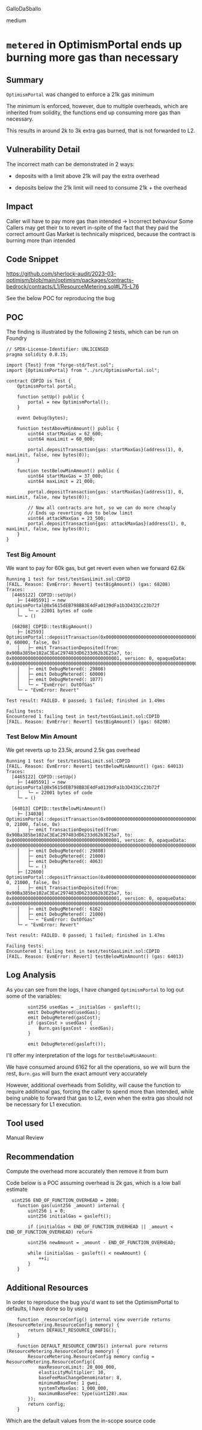 GalloDaSballo

medium

# `metered` in OptimismPortal ends up burning more gas than necessary

## Summary

`OptimismPortal` was changed to enforce a 21k gas minimum

The minimum is enforced, however, due to multiple overheads, which are inherited from solidity, the functions end up consuming more gas than necessary.

This results in around 2k to 3k extra gas burned, that is not forwarded to L2.

## Vulnerability Detail

The incorrect math can be demonstrated in 2 ways:

- deposits with a limit above 21k will pay the extra overhead

- deposits below the 21k limit will need to consume 21k + the overhead


## Impact

Caller will have to pay more gas than intended -> Incorrect behaviour
Some Callers may get their tx to revert in-spite of the fact that they paid the correct amount
Gas Market is technically mispriced, because the contract is burning more than intended

## Code Snippet

https://github.com/sherlock-audit/2023-03-optimism/blob/main/optimism/packages/contracts-bedrock/contracts/L1/ResourceMetering.sol#L75-L76

See the below POC for reproducing the bug

## POC

The finding is illustrated by the following 2 tests, which can be run on Foundry

```solidity
// SPDX-License-Identifier: UNLICENSED
pragma solidity 0.8.15;

import {Test} from "forge-std/Test.sol";
import {OptimismPortal} from "../src/OptimismPortal.sol";

contract CDPID is Test {
    OptimismPortal portal;

    function setUp() public {
        portal = new OptimismPortal();
    }

    event Debug(bytes);

    function testAboveMinAmount() public {
        uint64 startMaxGas = 62_600;
        uint64 maxLimit = 60_000;

        portal.depositTransaction{gas: startMaxGas}(address(1), 0, maxLimit, false, new bytes(0));
    }

    function testBelowMinAmount() public {
        uint64 startMaxGas = 37_000;
        uint64 maxLimit = 21_000;

        portal.depositTransaction{gas: startMaxGas}(address(1), 0, maxLimit, false, new bytes(0));

        // Now all contracts are hot, so we can do more cheaply
        // Ends up reverting due to below limit
        uint64 attackMaxGas = 23_500;
        portal.depositTransaction{gas: attackMaxGas}(address(1), 0, maxLimit, false, new bytes(0));
    }
}

```

### Test Big Amount

We want to pay for 60k gas, but get revert even when we forward 62.6k

```solidity
Running 1 test for test/testGasLimit.sol:CDPID
[FAIL. Reason: EvmError: Revert] testBigAmount() (gas: 68208)
Traces:
  [4465122] CDPID::setUp() 
    ├─ [4405591] → new OptimismPortal@0x5615dEB798BB3E4dFa0139dFa1b3D433Cc23b72f
    │   └─ ← 22001 bytes of code
    └─ ← ()

  [68208] CDPID::testBigAmount() 
    ├─ [62593] OptimismPortal::depositTransaction(0x0000000000000000000000000000000000000001, 0, 60000, false, 0x) 
    │   ├─ emit TransactionDeposited(from: 0x90Ba385be102aC3EaC297483dD6233d62b3E25a7, to: 0x0000000000000000000000000000000000000001, version: 0, opaqueData: 0x00000000000000000000000000000000000000000000000000000000000000000000000000000000000000000000000000000000000000000000000000000000000000000000ea6000)
    │   ├─ emit DebugMetered(: 29808)
    │   ├─ emit DebugMetered(: 60000)
    │   ├─ emit DebugMetered(: 1077)
    │   └─ ← "EvmError: OutOfGas"
    └─ ← "EvmError: Revert"

Test result: FAILED. 0 passed; 1 failed; finished in 1.49ms

Failing tests:
Encountered 1 failing test in test/testGasLimit.sol:CDPID
[FAIL. Reason: EvmError: Revert] testBigAmount() (gas: 68208)
```

### Test Below Min Amount

We get reverts up to 23.5k, around 2.5k gas overhead

```solidity
Running 1 test for test/testGasLimit.sol:CDPID
[FAIL. Reason: EvmError: Revert] testBelowMinAmount() (gas: 64013)
Traces:
  [4465122] CDPID::setUp() 
    ├─ [4405591] → new OptimismPortal@0x5615dEB798BB3E4dFa0139dFa1b3D433Cc23b72f
    │   └─ ← 22001 bytes of code
    └─ ← ()

  [64013] CDPID::testBelowMinAmount() 
    ├─ [34030] OptimismPortal::depositTransaction(0x0000000000000000000000000000000000000001, 0, 21000, false, 0x) 
    │   ├─ emit TransactionDeposited(from: 0x90Ba385be102aC3EaC297483dD6233d62b3E25a7, to: 0x0000000000000000000000000000000000000001, version: 0, opaqueData: 0x00000000000000000000000000000000000000000000000000000000000000000000000000000000000000000000000000000000000000000000000000000000000000000000520800)
    │   ├─ emit DebugMetered(: 29808)
    │   ├─ emit DebugMetered(: 21000)
    │   ├─ emit DebugMetered(: 4063)
    │   └─ ← ()
    ├─ [22600] OptimismPortal::depositTransaction(0x0000000000000000000000000000000000000001, 0, 21000, false, 0x) 
    │   ├─ emit TransactionDeposited(from: 0x90Ba385be102aC3EaC297483dD6233d62b3E25a7, to: 0x0000000000000000000000000000000000000001, version: 0, opaqueData: 0x00000000000000000000000000000000000000000000000000000000000000000000000000000000000000000000000000000000000000000000000000000000000000000000520800)
    │   ├─ emit DebugMetered(: 6162)
    │   ├─ emit DebugMetered(: 21000)
    │   └─ ← "EvmError: OutOfGas"
    └─ ← "EvmError: Revert"

Test result: FAILED. 0 passed; 1 failed; finished in 1.47ms

Failing tests:
Encountered 1 failing test in test/testGasLimit.sol:CDPID
[FAIL. Reason: EvmError: Revert] testBelowMinAmount() (gas: 64013)
```


## Log Analysis

As you can see from the logs, I have changed `OptimismPortal` to log out some of the variables:

```solidity
        uint256 usedGas = _initialGas - gasleft();
        emit DebugMetered(usedGas);
        emit DebugMetered(gasCost);
        if (gasCost > usedGas) {
            Burn.gas(gasCost - usedGas);
        }

        emit DebugMetered(gasleft());
```

I'll offer my interpretation of the logs for `testBelowMinAmount`:

We have consumed around 6162 for all the operations, so we will burn the rest, `Burn.gas` will burn the exact amount very accurately

However, additional overheads from Solidity, will cause the function to require additional gas, forcing the caller to spend more than intended, while being unable to forward that gas to L2, even when the extra gas should not be necessary for L1 execution.

## Tool used

Manual Review

## Recommendation

Compute the overhead more accurately then remove it from burn

Code below is a POC assuming overhead is 2k gas, which is a low ball estimate

```solidity
  uint256 END_OF_FUNCTION_OVERHEAD = 2000;
    function gas(uint256 _amount) internal {
        uint256 i = 0;
        uint256 initialGas = gasleft();

        if (initialGas < END_OF_FUNCTION_OVERHEAD || _amount < END_OF_FUNCTION_OVERHEAD) return

        uint256 newAmount = _amount - END_OF_FUNCTION_OVERHEAD;

        while (initialGas - gasleft() < newAmount) {
            ++i;
        }
    }
```  


## Additional Resources

In order to reproduce the bug you'd want to set the OptimismPortal to defaults, I have done so by using

```solidity
    function _resourceConfig() internal view override returns (ResourceMetering.ResourceConfig memory) {
        return DEFAULT_RESOURCE_CONFIG();
    }

    function DEFAULT_RESOURCE_CONFIG() internal pure returns (ResourceMetering.ResourceConfig memory) {
        ResourceMetering.ResourceConfig memory config = ResourceMetering.ResourceConfig({
            maxResourceLimit: 20_000_000,
            elasticityMultiplier: 10,
            baseFeeMaxChangeDenominator: 8,
            minimumBaseFee: 1 gwei,
            systemTxMaxGas: 1_000_000,
            maximumBaseFee: type(uint128).max
        });
        return config;
    }
```

Which are the default values from the in-scope source code